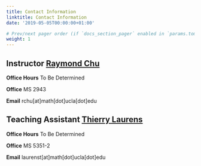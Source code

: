 ```yaml
---
title: Contact Information
linktitle: Contact Information
date: '2019-05-05T00:00:00+01:00'

# Prev/next pager order (if `docs_section_pager` enabled in `params.toml`)
weight: 1
---
```


## Instructor [Raymond Chu](https://raymondchu.netlify.app)

**Office Hours** To Be Determined

**Office** MS 2943

**Email** rchu[at]math[dot]ucla[dot]edu

## Teaching Assistant [Thierry Laurens](https://www.math.ucla.edu/~laurenst/index.html)

**Office Hours** To Be Determined

**Office** MS 5351-2

**Email** laurenst[at]math[dot]ucla[dot]edu
